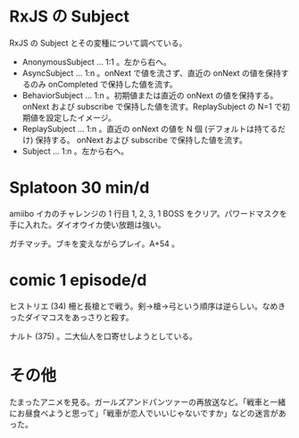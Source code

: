 # RxJS の Subject

RxJS の Subject とその変種について調べている。

- AnonymousSubject  ... 1:1 。左から右へ。
- AsyncSubject      ... 1:n 。onNext で値を流さず、直近の onNext の値を保持するのみ onCompleted で保持した値を流す。
- BehaviorSubject   ... 1:n 。初期値または直近の onNext の値を保持する。onNext および subscribe で保持した値を流す。ReplaySubject の N=1 で初期値を設定したイメージ。
- ReplaySubject     ... 1:n 。直近の onNext の値を N 個 (デフォルトは持てるだけ) 保持する。 onNext および subscribe で保持した値を流す。
- Subject           ... 1:n 。左から右へ。

# Splatoon 30 min/d

amiibo イカのチャレンジの 1 行目 1, 2, 3, 1 BOSS をクリア。パワードマスクを手に入れた。ダイオウイカ使い放題は強い。

ガチマッチ。ブキを変えながらプレイ。A+54 。

# comic 1 episode/d

ヒストリエ (34) 柵と長槍とで戦う。剣→槍→弓という順序は逆らしい。なめきったダイマコスをあっさりと殺す。

ナルト (375) 。二大仙人を口寄せしようとしている。

# その他

たまったアニメを見る。ガールズアンドパンツァーの再放送など。「戦車と一緒にお昼食べようと思って」「戦車が恋人でいいじゃないですか」などの迷言があった。
